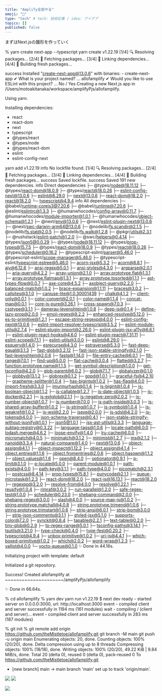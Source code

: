 ```yaml
---
title: "Amplify全部やる"
emoji: "📑"
type: "tech" # tech: 技術記事 / idea: アイデア
topics: []
published: false
---
```





まずはNext.jsの雛形を作っていく

% yarn create next-app --typescript
yarn create v1.22.19
[1/4] 🔍  Resolving packages...
[2/4] 🚚  Fetching packages...
[3/4] 🔗  Linking dependencies...
[4/4] 🔨  Building fresh packages...

success Installed "create-next-app@13.0.6" with binaries:
      - create-next-app
✔ What is your project named? … allofamplify
✔ Would you like to use ESLint with this project? … No / Yes
Creating a new Next.js app in /Users/motoakitanaka/workspace/amplifyPjs/allofamplify.

Using yarn.

Installing dependencies:
- react
- react-dom
- next
- typescript
- @types/react
- @types/node
- @types/react-dom
- eslint
- eslint-config-next

yarn add v1.22.19
info No lockfile found.
[1/4] 🔍  Resolving packages...
[2/4] 🚚  Fetching packages...
[3/4] 🔗  Linking dependencies...
[4/4] 🔨  Building fresh packages...
success Saved lockfile.
success Saved 191 new dependencies.
info Direct dependencies
├─ @types/node@18.11.12
├─ @types/react-dom@18.0.9
├─ @types/react@18.0.26
├─ eslint-config-next@13.0.6
├─ eslint@8.29.0
├─ next@13.0.6
├─ react-dom@18.2.0
├─ react@18.2.0
└─ typescript@4.9.4
info All dependencies
├─ @babel/runtime-corejs3@7.20.6
├─ @babel/runtime@7.20.6
├─ @eslint/eslintrc@1.3.3
├─ @humanwhocodes/config-array@0.11.7
├─ @humanwhocodes/module-importer@1.0.1
├─ @humanwhocodes/object-schema@1.2.1
├─ @next/env@13.0.6
├─ @next/eslint-plugin-next@13.0.6
├─ @next/swc-darwin-arm64@13.0.6
├─ @nodelib/fs.scandir@2.1.5
├─ @nodelib/fs.stat@2.0.5
├─ @nodelib/fs.walk@1.2.8
├─ @pkgr/utils@2.3.1
├─ @rushstack/eslint-patch@1.2.0
├─ @swc/helpers@0.4.14
├─ @types/json5@0.0.29
├─ @types/node@18.11.12
├─ @types/prop-types@15.7.5
├─ @types/react-dom@18.0.9
├─ @types/react@18.0.26
├─ @types/scheduler@0.16.2
├─ @typescript-eslint/parser@5.46.0
├─ @typescript-eslint/scope-manager@5.46.0
├─ @typescript-eslint/typescript-estree@5.46.0
├─ acorn-jsx@5.3.2
├─ acorn@8.8.1
├─ ajv@6.12.6
├─ ansi-regex@5.0.1
├─ ansi-styles@4.3.0
├─ argparse@2.0.1
├─ aria-query@4.2.2
├─ array-union@2.1.0
├─ array.prototype.flat@1.3.1
├─ array.prototype.flatmap@1.3.1
├─ array.prototype.tosorted@1.1.1
├─ ast-types-flow@0.0.7
├─ axe-core@4.5.2
├─ axobject-query@2.2.0
├─ balanced-match@1.0.2
├─ brace-expansion@1.1.11
├─ braces@3.0.2
├─ callsites@3.1.0
├─ caniuse-lite@1.0.30001439
├─ chalk@4.1.2
├─ client-only@0.0.1
├─ color-convert@2.0.1
├─ color-name@1.1.4
├─ concat-map@0.0.1
├─ core-js-pure@3.26.1
├─ cross-spawn@7.0.3
├─ csstype@3.1.1
├─ damerau-levenshtein@1.0.8
├─ deep-is@0.1.4
├─ define-lazy-prop@2.0.0
├─ emoji-regex@9.2.2
├─ enhanced-resolve@5.12.0
├─ es-to-primitive@1.2.1
├─ escape-string-regexp@4.0.0
├─ eslint-config-next@13.0.6
├─ eslint-import-resolver-typescript@3.5.2
├─ eslint-module-utils@2.7.4
├─ eslint-plugin-import@2.26.0
├─ eslint-plugin-jsx-a11y@6.6.1
├─ eslint-plugin-react-hooks@4.6.0
├─ eslint-plugin-react@7.31.11
├─ eslint-scope@7.1.1
├─ eslint-utils@3.0.0
├─ eslint@8.29.0
├─ esquery@1.4.0
├─ esrecurse@4.3.0
├─ estraverse@5.3.0
├─ fast-deep-equal@3.1.3
├─ fast-glob@3.2.12
├─ fast-json-stable-stringify@2.1.0
├─ fast-levenshtein@2.0.6
├─ fastq@1.14.0
├─ file-entry-cache@6.0.1
├─ fill-range@7.0.1
├─ find-up@5.0.0
├─ flat-cache@3.0.4
├─ flatted@3.2.7
├─ function.prototype.name@1.1.5
├─ get-symbol-description@1.0.0
├─ get-tsconfig@4.2.0
├─ glob-parent@6.0.2
├─ glob@7.1.7
├─ globalyzer@0.1.0
├─ globby@13.1.2
├─ globrex@0.1.2
├─ gopd@1.0.1
├─ graceful-fs@4.2.10
├─ grapheme-splitter@1.0.4
├─ has-bigints@1.0.2
├─ has-flag@4.0.0
├─ import-fresh@3.3.0
├─ imurmurhash@0.1.4
├─ is-bigint@1.0.4
├─ is-boolean-object@1.1.2
├─ is-callable@1.2.7
├─ is-date-object@1.0.5
├─ is-docker@2.2.1
├─ is-extglob@2.1.1
├─ is-negative-zero@2.0.2
├─ is-number-object@1.0.7
├─ is-number@7.0.0
├─ is-path-inside@3.0.3
├─ is-shared-array-buffer@1.0.2
├─ is-string@1.0.7
├─ is-symbol@1.0.4
├─ is-weakref@1.0.2
├─ is-wsl@2.2.0
├─ isexe@2.0.0
├─ js-sdsl@4.2.0
├─ js-tokens@4.0.0
├─ json-schema-traverse@0.4.1
├─ json-stable-stringify-without-jsonify@1.0.1
├─ json5@1.0.1
├─ jsx-ast-utils@3.3.3
├─ language-subtag-registry@0.3.22
├─ language-tags@1.0.6
├─ locate-path@6.0.0
├─ lodash.merge@4.6.2
├─ loose-envify@1.4.0
├─ lru-cache@6.0.0
├─ micromatch@4.0.5
├─ minimatch@3.1.2
├─ minimist@1.2.7
├─ ms@2.1.2
├─ nanoid@3.3.4
├─ natural-compare@1.4.0
├─ next@13.0.6
├─ object-assign@4.1.1
├─ object-inspect@1.12.2
├─ object.assign@4.1.4
├─ object.entries@1.1.6
├─ object.fromentries@2.0.6
├─ object.hasown@1.1.2
├─ object.values@1.1.6
├─ open@8.4.0
├─ optionator@0.9.1
├─ p-limit@3.1.0
├─ p-locate@5.0.0
├─ parent-module@1.0.1
├─ path-exists@4.0.0
├─ path-key@3.1.1
├─ path-type@4.0.0
├─ picomatch@2.3.1
├─ postcss@8.4.14
├─ prop-types@15.8.1
├─ punycode@2.1.1
├─ queue-microtask@1.2.3
├─ react-dom@18.2.0
├─ react-is@16.13.1
├─ react@18.2.0
├─ regexpp@3.2.0
├─ resolve-from@4.0.0
├─ resolve@1.22.1
├─ reusify@1.0.4
├─ rimraf@3.0.2
├─ run-parallel@1.2.0
├─ safe-regex-test@1.0.0
├─ scheduler@0.23.0
├─ shebang-command@2.0.0
├─ shebang-regex@3.0.0
├─ slash@4.0.0
├─ source-map-js@1.0.2
├─ string.prototype.matchall@4.0.8
├─ string.prototype.trimend@1.0.6
├─ string.prototype.trimstart@1.0.6
├─ strip-ansi@6.0.1
├─ strip-bom@3.0.0
├─ strip-json-comments@3.1.1
├─ styled-jsx@5.1.0
├─ supports-color@7.2.0
├─ synckit@0.8.4
├─ tapable@2.2.1
├─ text-table@0.2.0
├─ tiny-glob@0.2.9
├─ to-regex-range@5.0.1
├─ tsconfig-paths@3.14.1
├─ tsutils@3.21.0
├─ type-check@0.4.0
├─ type-fest@0.20.2
├─ typescript@4.9.4
├─ unbox-primitive@1.0.2
├─ uri-js@4.4.1
├─ which-boxed-primitive@1.0.2
├─ which@2.0.2
├─ word-wrap@1.2.3
├─ yallist@4.0.0
└─ yocto-queue@0.1.0
✨  Done in 44.16s.

Initializing project with template: default

Initialized a git repository.

Success! Created allofamplify at ~~~~~~~~~~~~~~~~~~~~~/amplifyPjs/allofamplify

✨  Done in 66.64s.


% cd allofamplify
% yarn dev
yarn run v1.22.19
$ next dev
ready - started server on 0.0.0.0:3000, url: http://localhost:3000
event - compiled client and server successfully in 1194 ms (161 modules)
wait  - compiling / (client and server)...
event - compiled client and server successfully in 283 ms (187 modules)




% git init
% git remote add origin https://github.com/theMistletoe/allofamplify.git
git branch -M main
git push -u origin main
Enumerating objects: 20, done.
Counting objects: 100% (20/20), done.
Delta compression using up to 8 threads
Compressing objects: 100% (18/18), done.
Writing objects: 100% (20/20), 49.22 KiB | 9.84 MiB/s, done.
Total 20 (delta 0), reused 0 (delta 0), pack-reused 0
To https://github.com/theMistletoe/allofamplify.git
 * [new branch]      main -> main
branch 'main' set up to track 'origin/main'.


![](/images/40f9353f24cc7c/screencapture-ap-northeast-1-console-aws-amazon-amplify-home-2022-12-09-22_06_37.png)
![](/images/40f9353f24cc7c/screencapture-ap-northeast-1-console-aws-amazon-amplify-home-2022-12-09-22_26_30.png)

![](/images/40f9353f24cc7c/screencapture-main-d2sb9yfkjx7azm-amplifyapp-2022-12-09-22_34_17.png)


